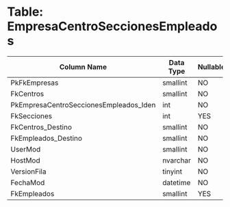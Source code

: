 # Table: EmpresaCentroSeccionesEmpleados

| Column Name | Data Type | Nullable |
|-------------|-----------|----------|
| PkFkEmpresas | smallint | NO |
| FkCentros | smallint | NO |
| PkEmpresaCentroSeccionesEmpleados_Iden | int | NO |
| FkSecciones | int | YES |
| FkCentros_Destino | smallint | NO |
| FkEmpleados_Destino | smallint | NO |
| UserMod | smallint | NO |
| HostMod | nvarchar | NO |
| VersionFila | tinyint | NO |
| FechaMod | datetime | NO |
| FkEmpleados | smallint | YES |
